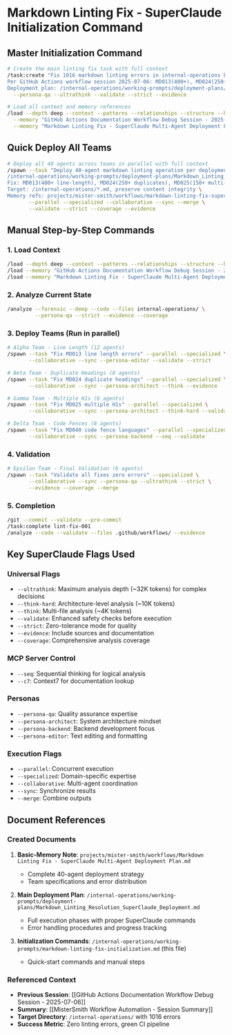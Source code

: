 # Markdown Linting Fix - SuperClaude Initialization Command

## Master Initialization Command

```bash
# Create the main linting fix task with full context
/task:create "Fix 1016 markdown linting errors in internal-operations blocking CI pipeline \
Per GitHub Actions workflow session 2025-07-06: MD013(400+), MD024(250+), MD025(150+), MD040(200+) \
Deployment plan: /internal-operations/working-prompts/deployment-plans/Markdown_Linting_Resolution_SuperClaude_Deployment.md" \
  --persona-qa --ultrathink --validate --strict --evidence

# Load all context and memory references
/load --depth deep --context --patterns --relationships --structure --health \
  --memory "GitHub Actions Documentation Workflow Debug Session - 2025-07-06" \
  --memory "Markdown Linting Fix - SuperClaude Multi-Agent Deployment Plan"
```

## Quick Deploy All Teams

```bash
# Deploy all 40 agents across teams in parallel with full context
/spawn --task "Deploy 40-agent markdown linting operation per deployment plan at \
/internal-operations/working-prompts/deployment-plans/Markdown_Linting_Resolution_SuperClaude_Deployment.md \
Fix: MD013(400+ line-length), MD024(250+ duplicates), MD025(150+ multi-H1), MD040(200+ code-fence) \
Target: /internal-operations/*.md, preserve content integrity \
Memory refs: projects/mister-smith/workflows/markdown-linting-fix-super-claude-multi-agent-deployment-plan" \
       --parallel --specialized --collaborative --sync --merge \
       --validate --strict --coverage --evidence
```

## Manual Step-by-Step Commands

### 1. Load Context

```bash
/load --depth deep --context --patterns --relationships --structure --health
/load --memory "GitHub Actions Documentation Workflow Debug Session - 2025-07-06"
/load --memory "Markdown Linting Fix - SuperClaude Multi-Agent Deployment Plan"
```

### 2. Analyze Current State

```bash
/analyze --forensic --deep --code --files internal-operations/ \
         --persona-qa --strict --evidence --coverage
```

### 3. Deploy Teams (Run in parallel)

```bash
# Alpha Team - Line Length (12 agents)
/spawn --task "Fix MD013 line length errors" --parallel --specialized \
       --collaborative --sync --persona-editor --validate --strict

# Beta Team - Duplicate Headings (8 agents)
/spawn --task "Fix MD024 duplicate headings" --parallel --specialized \
       --collaborative --sync --persona-architect --think --evidence

# Gamma Team - Multiple H1s (6 agents)  
/spawn --task "Fix MD025 multiple H1s" --parallel --specialized \
       --collaborative --sync --persona-architect --think-hard --validate

# Delta Team - Code Fences (8 agents)
/spawn --task "Fix MD040 code fence languages" --parallel --specialized \
       --collaborative --sync --persona-backend --seq --validate
```

### 4. Validation

```bash
# Epsilon Team - Final Validation (6 agents)
/spawn --task "Validate all fixes zero errors" --specialized \
       --collaborative --sync --persona-qa --ultrathink --strict \
       --evidence --coverage --merge
```

### 5. Completion

```bash
/git --commit --validate --pre-commit
/task:complete lint-fix-001
/analyze --code --validate --files .github/workflows/ --evidence
```

## Key SuperClaude Flags Used

### Universal Flags
- `--ultrathink`: Maximum analysis depth (~32K tokens) for complex decisions
- `--think-hard`: Architecture-level analysis (~10K tokens)
- `--think`: Multi-file analysis (~4K tokens)
- `--validate`: Enhanced safety checks before execution
- `--strict`: Zero-tolerance mode for quality
- `--evidence`: Include sources and documentation
- `--coverage`: Comprehensive analysis coverage

### MCP Server Control
- `--seq`: Sequential thinking for logical analysis
- `--c7`: Context7 for documentation lookup

### Personas
- `--persona-qa`: Quality assurance expertise
- `--persona-architect`: System architecture mindset
- `--persona-backend`: Backend development focus
- `--persona-editor`: Text editing and formatting

### Execution Flags
- `--parallel`: Concurrent execution
- `--specialized`: Domain-specific expertise
- `--collaborative`: Multi-agent coordination
- `--sync`: Synchronize results
- `--merge`: Combine outputs

## Document References

### Created Documents
1. **Basic-Memory Note**: `projects/mister-smith/workflows/Markdown Linting Fix - SuperClaude Multi-Agent Deployment Plan.md`
   - Complete 40-agent deployment strategy
   - Team specifications and error distribution

2. **Main Deployment Plan**: `/internal-operations/working-prompts/deployment-plans/Markdown_Linting_Resolution_SuperClaude_Deployment.md`
   - Full execution phases with proper SuperClaude commands
   - Error handling procedures and progress tracking

3. **Initialization Commands**: `/internal-operations/working-prompts/markdown-linting-fix-initialization.md` (this file)
   - Quick-start commands and manual steps

### Referenced Context
- **Previous Session**: [[GitHub Actions Documentation Workflow Debug Session - 2025-07-06]]
- **Summary**: [[MisterSmith Workflow Automation - Session Summary]]
- **Target Directory**: `/internal-operations/` with 1016 errors
- **Success Metric**: Zero linting errors, green CI pipeline